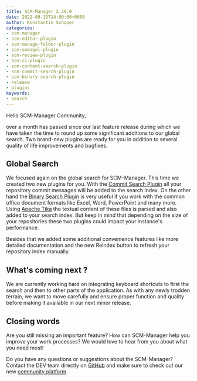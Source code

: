 ```yaml
---
title: SCM-Manager 2.39.0
date: 2022-09-15T14:00:00+0000
author: Konstantin Schaper
categories:
- scm-manager
- scm-editor-plugin
- scm-manage-folder-plugin
- scm-smeagol-plugin
- scm-review-plugin
- scm-ci-plugin
- scm-content-search-plugin
- scm-commit-search-plugin
- scm-binary-search-plugin
- release
- plugins
keywords:
- search
---
```


Hello SCM-Manager Community,

over a month has passed since our last feature release during which we have taken the time to round up some significant
additions to our global search. Two brand-new plugins are ready for you in addition to several quality of life improvements
and bugfixes.

## Global Search

We focused again on the global search for SCM-Manager. This time we created two new plugins for you. 
With the [Commit Search Plugin](https://scm-manager.org/plugins/scm-commit-search-plugin/install/) all your repository commit messages will be added to the search index.
On the other hand the [Binary Search Plugin](https://scm-manager.org/plugins/scm-binary-search-plugin/install/) is very useful if you work with the common office document formats like Excel, Word, PowerPoint and many more. 
Using [Apache Tika](https://tika.apache.org/) the textual content of these files is parsed and also added to your search index.
But keep in mind that depending on the size of your repositories these two plugins could impact your instance's performance.

Besides that we added some additional convenience features like more detailed documentation and the new Reindex button to refresh your repository index manually.

## What's coming next ?

We are currently working hard on integrating keyboard shortcuts to first the search and then to other parts of the application.
As with any newly trodden terrain, we want to move carefully and ensure proper function and quality before making it available
in our next minor release.

## Closing words
Are you still missing an important feature? How can SCM-Manager help you improve your work processes?
We would love to hear from you about what you need most!

Do you have any questions or suggestions about the SCM-Manager?
Contact the DEV team directly on [GitHub](https://github.com/scm-manager/scm-manager/) and make sure
to check out our new [community platform](https://community.cloudogu.com/c/scm-manager/).
